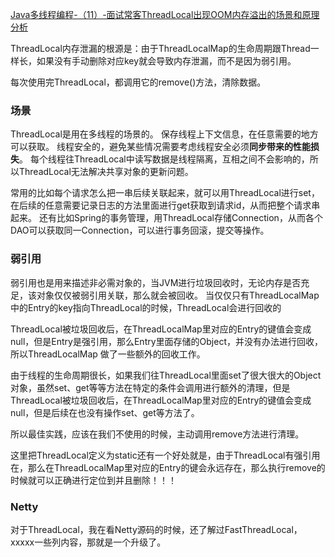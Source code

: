 [Java多线程编程-（11）-面试常客ThreadLocal出现OOM内存溢出的场景和原理分析](https://blog.csdn.net/bntx2jsqfehy7/article/details/78315161)


ThreadLocal内存泄漏的根源是：由于ThreadLocalMap的生命周期跟Thread一样长，如果没有手动删除对应key就会导致内存泄漏，而不是因为弱引用。

每次使用完ThreadLocal，都调用它的remove()方法，清除数据。

### 场景
ThreadLocal是用在多线程的场景的。
保存线程上下文信息，在任意需要的地方可以获取。
线程安全的，避免某些情况需要考虑线程安全必须**同步带来的性能损失**。
每个线程往ThreadLocal中读写数据是线程隔离，互相之间不会影响的，所以ThreadLocal无法解决共享对象的更新问题。

常用的比如每个请求怎么把一串后续关联起来，就可以用ThreadLocal进行set，在后续的任意需要记录日志的方法里面进行get获取到请求id，从而把整个请求串起来。
还有比如Spring的事务管理，用ThreadLocal存储Connection，从而各个DAO可以获取同一Connection，可以进行事务回滚，提交等操作。

### 弱引用
弱引用也是用来描述非必需对象的，当JVM进行垃圾回收时，无论内存是否充足，该对象仅仅被弱引用关联，那么就会被回收。
当仅仅只有ThreadLocalMap中的Entry的key指向ThreadLocal的时候，ThreadLocal会进行回收的

ThreadLocal被垃圾回收后，在ThreadLocalMap里对应的Entry的键值会变成null，但是Entry是强引用，那么Entry里面存储的Object，并没有办法进行回收，所以ThreadLocalMap 做了一些额外的回收工作。

由于线程的生命周期很长，如果我们往ThreadLocal里面set了很大很大的Object对象，虽然set、get等等方法在特定的条件会调用进行额外的清理，但是ThreadLocal被垃圾回收后，在ThreadLocalMap里对应的Entry的键值会变成null，但是后续在也没有操作set、get等方法了。

所以最佳实践，应该在我们不使用的时候，主动调用remove方法进行清理。

这里把ThreadLocal定义为static还有一个好处就是，由于ThreadLocal有强引用在，那么在ThreadLocalMap里对应的Entry的键会永远存在，那么执行remove的时候就可以正确进行定位到并且删除！！！

### Netty
对于ThreadLocal，我在看Netty源码的时候，还了解过FastThreadLocal，xxxxx一些列内容，那就是一个升级了。